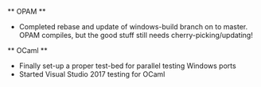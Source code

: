 ** OPAM **
- Completed rebase and update of windows-build branch on to master.
  OPAM compiles, but the good stuff still needs cherry-picking/updating!

** OCaml **
- Finally set-up a proper test-bed for parallel testing Windows ports
- Started Visual Studio 2017 testing for OCaml
